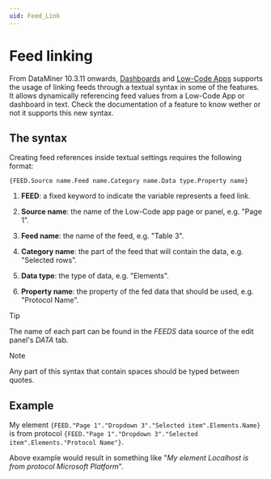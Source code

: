 ```yaml
---
uid: Feed_Link
---
```


# Feed linking

From DataMiner 10.3.11 onwards, [Dashboards](xref:newR_D) and [Low-Code Apps](xref:Application_framework) supports the usage of linking feeds through a textual syntax in some of the features. It allows dynamically referencing feed values from a Low-Code App or dashboard in text. Check the documentation of a feature to know wether or not it supports this new syntax.

## The syntax

Creating feed references inside textual settings requires the following format:

`{FEED.Source name.Feed name.Category name.Data type.Property name}`

1. **FEED**: a fixed keyword to indicate the variable represents a feed link.

1. **Source name**: the name of the Low-Code app page or panel, e.g. "Page 1".

1. **Feed name**: the name of the feed, e.g. "Table 3".

1. **Category name**: the part of the feed that will contain the data, e.g. "Selected rows".

1. **Data type**: the type of data, e.g. "Elements".

1. **Property name**: the property of the fed data that should be used, e.g. "Protocol Name".

> [!TIP]
> The name of each part can be found in the *FEEDS* data source of the edit panel's *DATA* tab.

> [!NOTE]
> Any part of this syntax that contain spaces should be typed between quotes.

## Example

My element `{FEED."Page 1"."Dropdown 3"."Selected item".Elements.Name}` is from protocol `{FEED."Page 1"."Dropdown 3"."Selected item".Elements."Protocol Name"}`.

Above example would result in something like "*My element Localhost is from protocol Microsoft Platform*".
